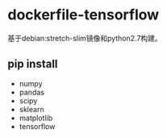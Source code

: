 # dockerfile-tensorflow
基于debian:stretch-slim镜像和python2.7构建。

## pip install

- numpy
- pandas
- scipy
- sklearn
- matplotlib
- tensorflow


